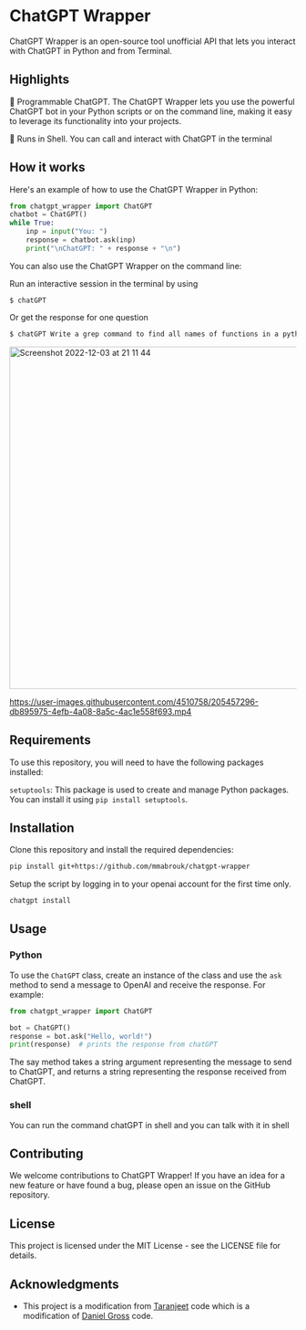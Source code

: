 # ChatGPT Wrapper


ChatGPT Wrapper is an open-source tool unofficial API that lets you interact with ChatGPT in Python and from Terminal.

## Highlights

🤖 Programmable ChatGPT. The ChatGPT Wrapper lets you use the powerful ChatGPT bot in your Python scripts or on the command line, making it easy to leverage its functionality into your projects.

💬 Runs in Shell. You can call and interact with ChatGPT in the terminal

## How it works

Here's an example of how to use the ChatGPT Wrapper in Python:

```python
from chatgpt_wrapper import ChatGPT 
chatbot = ChatGPT()
while True:
    inp = input("You: ")
    response = chatbot.ask(inp)
    print("\nChatGPT: " + response + "\n")
```

You can also use the ChatGPT Wrapper on the command line:

Run an interactive session in the terminal by using

```
$ chatGPT
```

Or get the response for one question

``` bash
$ chatGPT Write a grep command to find all names of functions in a python script
```
<img width="600" alt="Screenshot 2022-12-03 at 21 11 44" src="https://user-images.githubusercontent.com/4510758/205460076-1defee06-7d62-4cfa-9f31-714d9cc669fc.png">

https://user-images.githubusercontent.com/4510758/205457296-db895975-4efb-4a08-8a5c-4ac1e558f693.mp4

## Requirements

To use this repository, you will need to have the following packages installed:

`setuptools`: This package is used to create and manage Python packages.
You can install it using `pip install setuptools`.

## Installation

Clone this repository and install the required dependencies:

```bash
pip install git+https://github.com/mmabrouk/chatgpt-wrapper
```

Setup the script by logging in to your openai account for the first time only.

```bash
chatgpt install
```

## Usage

### Python
To use the `ChatGPT` class, create an instance of the class and use the `ask` method to send a message to OpenAI and receive the response. For example:

```python
from chatgpt_wrapper import ChatGPT

bot = ChatGPT()
response = bot.ask("Hello, world!")
print(response)  # prints the response from chatGPT
```

The say method takes a string argument representing the message to send to ChatGPT, and returns a string representing the response received from ChatGPT.

### shell
You can run the command chatGPT in shell and you can talk with it in shell

## Contributing

We welcome contributions to ChatGPT Wrapper! If you have an idea for a new feature or have found a bug, please open an issue on the GitHub repository.

## License

This project is licensed under the MIT License - see the LICENSE file for details.

## Acknowledgments

- This project is a modification from [Taranjeet](https://github.com/taranjeet/chatgpt-api) code which is a modification of [Daniel Gross](https://github.com/danielgross/whatsapp-gpt) code.

